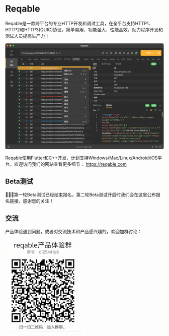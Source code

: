# Reqable

Reqable是一款跨平台的专业HTTP开发和调试工具，在全平台支持HTTP1、HTTP2和HTTP3(QUIC)协议，简单易用、功能强大、性能高效，助力程序开发和测试人员提高生产力！

![](/arts/screenshot.png)

Reqable使用Flutter和C++开发，计划支持Windows/Mac/Linux/Android/iOS平台。欢迎访问我们的网站查看更多细节：
https://reqable.com

## Beta测试
👏👏👏第一轮Beta测试已经结束报名，第二轮Beta测试开启时我们会在这里公布报名链接，感谢您的关注！

## 交流

产品体验遇到问题，或者对交流技术和产品感兴趣的，欢迎加群讨论：

![](/arts/qq_qrcode.png)
